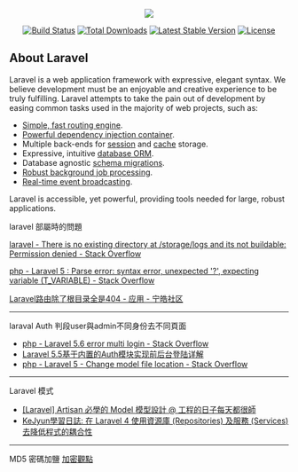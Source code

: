 <p align="center"><img src="https://laravel.com/assets/img/components/logo-laravel.svg"></p>

<p align="center">
<a href="https://travis-ci.org/laravel/framework"><img src="https://travis-ci.org/laravel/framework.svg" alt="Build Status"></a>
<a href="https://packagist.org/packages/laravel/framework"><img src="https://poser.pugx.org/laravel/framework/d/total.svg" alt="Total Downloads"></a>
<a href="https://packagist.org/packages/laravel/framework"><img src="https://poser.pugx.org/laravel/framework/v/stable.svg" alt="Latest Stable Version"></a>
<a href="https://packagist.org/packages/laravel/framework"><img src="https://poser.pugx.org/laravel/framework/license.svg" alt="License"></a>
</p>

## About Laravel

Laravel is a web application framework with expressive, elegant syntax. We believe development must be an enjoyable and creative experience to be truly fulfilling. Laravel attempts to take the pain out of development by easing common tasks used in the majority of web projects, such as:

- [Simple, fast routing engine](https://laravel.com/docs/routing).
- [Powerful dependency injection container](https://laravel.com/docs/container).
- Multiple back-ends for [session](https://laravel.com/docs/session) and [cache](https://laravel.com/docs/cache) storage.
- Expressive, intuitive [database ORM](https://laravel.com/docs/eloquent).
- Database agnostic [schema migrations](https://laravel.com/docs/migrations).
- [Robust background job processing](https://laravel.com/docs/queues).
- [Real-time event broadcasting](https://laravel.com/docs/broadcasting).

Laravel is accessible, yet powerful, providing tools needed for large, robust applications.

 laravel 部屬時的問題
 
 [laravel - There is no existing directory at /storage/logs and its not buildable: Permission denied - Stack Overflow](https://stackoverflow.com/questions/51041196/there-is-no-existing-directory-at-storage-logs-and-its-not-buildable-permissio/51065725)
 
 [php - Laravel 5 : Parse error: syntax error, unexpected '?', expecting variable (T_VARIABLE) - Stack Overflow](https://stackoverflow.com/questions/48787078/laravel-5-parse-error-syntax-error-unexpected-expecting-variable-t-var)
 
 [Laravel路由除了根目录全是404 - 应用 - 宁皓社区](https://talk.ninghao.net/t/laravel-404/1774)
 
 ***
 
 laraval Auth 判段user與admin不同身份去不同頁面
 - [php - Laravel 5.6 error multi login - Stack Overflow](https://stackoverflow.com/questions/50263337/laravel-5-6-error-multi-login)
-  [Laravel 5.5基于内置的Auth模块实现前后台登陆详解](https://www.jb51.net/article/131170.htm)
-  [php - Laravel 5 - Change model file location - Stack Overflow](https://stackoverflow.com/questions/29451501/laravel-5-change-model-file-location)

***
Laravel 模式

- [[Laravel] Artisan 必學的 Model 模型設計 @ 工程的日子每天都很師 ](https://shian420.pixnet.net/blog/post/344824243-%5Blaravel%5D-artisan-%E5%BF%85%E5%AD%B8%E7%9A%84-model-%E6%A8%A1%E5%9E%8B%E8%A8%AD%E8%A8%88)
- [KeJyun學習日誌: 在 Laravel 4 使用資源庫 (Repositories) 及服務 (Services) 去降低程式的耦合性](http://blog.kejyun.com/2015/01/decoupling-your-code-in-laravel-using-repositiories-and-services.html)

***
MD5 密碼加鹽
[加密觀點](https://blog.csdn.net/ScottePerk/article/details/82251299)
